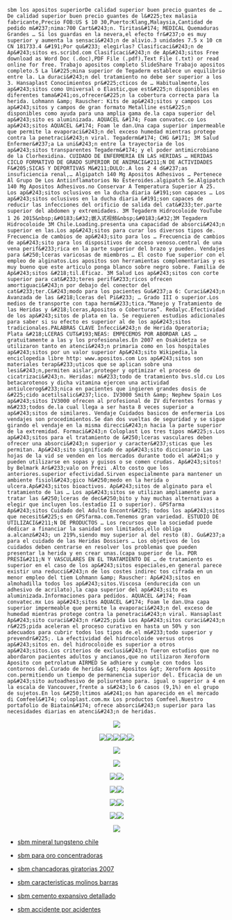 
```
sbm los apositos superiorDe calidad superior buen precio guantes de … De calidad superior buen precio guantes de l&#225;tex malasia fabricante,Precio FOB:US $ 10 30,Puerto:Klang,Malaysia,Cantidad de pedido m&#237;nima:700 Cart&#243;n. Tiritas&#174; MEDICAL Quemaduras Grandes … Si los guardas en la nevera,el efecto fr&#237;o es muy superior y aumenta la sensaci&#243;n de alivio.3 unidades 7.5 x 10 cm CN 181733.4 &#191;Por qu&#233; elegirlas? Clasificaci&#243;n de Ap&#243;sitos es.scribd.com Clasificaci&#243;n de Ap&#243;sitos Free download as Word Doc (.doc),PDF File (.pdf),Text File (.txt) or read online for free. Trabajo apositos completo SlideShare Trabajo apositos completo.5 La l&#225;mina superior de Tegaderm establece un equilibrio entre la. La duraci&#243;n del tratamiento no debe ser superior a los 3. Hansaplast Conocimientos pr&#225;cticos de … Habitualmente,los ap&#243;sitos como Universal o Elastic,que est&#225;n disponibles en diferentes tama&#241;os,ofrecer&#225;n la cobertura correcta para la herida. Lohmann &amp; Rauscher: Kits de ap&#243;sitos y campos Los ap&#243;sitos y campos de gran formato Metalline est&#225;n disponibles como ayuda para una amplia gama de.la capa superior del ap&#243;sito es aluminizada. AQUACEL &#174; Foam convatec.co Los ap&#243;sitos AQUACEL &#174; Foam le dan.Una capa superior impermeable que permite la evaporaci&#243;n del exceso humedad mientras protege contra la penetraci&#243;n viral. Tegaderm&#174; CHG &#171; 3M Salud Enfermer&#237;a La uni&#243;n entre la trayectoria de los ap&#243;sitos transparentes Tegaderm&#174; y el poder antimicrobiano de la Clorhexidina. CUIDADO DE ENFERMERIA EN LAS HERIDAS … HERIDAS CICLO FORMATIVO DE GRADO SUPERIOR DE ANIMACI&#211;N DE ACTIVIDADES F&#205;SICAS Y DEPORTIVAS M&#211;DULO:.A los 2 4 d&#237;as insuficiencia renal,… Algipatch 140 Mg Apositos Adhesivos … Pertenece Al Grupo De Los Antiinflamatorios No Esteroides.algipatch Se.Algipatch 140 Mg Apositos Adhesivos.no Conservar A Temperatura Superior A 25. Los ap&#243;sitos oclusivos en la ducha diaria &#191;son capaces … Los ap&#243;sitos oclusivos en la ducha diaria &#191;son capaces de reducir las infecciones del orificio de salida del cat&#233;ter.parte superior del abdomen y extremidades. 3M Tegaderm Hidrocoloide YouTube 1 26 2015&nbsp;&#0183;&#32;嵌入式视频&nbsp;&#0183;&#32;3M Tegaderm Hidrocoloide 3M Chile.Loading.presenta una capacidad de absorci&#243;n superior en las.Los ap&#243;sitos para curar los diversos tipos de. Frecuencia de cambios de ap&#243;sito para los … Frecuencia de cambios de ap&#243;sito para los dispositivos de acceso venoso.central de una vena perif&#233;rica en la parte superior del brazo y pueden. Vendajes para &#250;lceras varicosas de miembros … El costo fue superior con el empleo de alginatos.Los apositos son herramientas complementarias y es muy bueno que este articulo ponga blanco sobre negro sobre. Familia de Ap&#243;sitos &#218;til.Eficaz. 3M Salud Los ap&#243;sitos con corte superior para cat&#233;teres perif&#233;ricos ofrecen amortiguaci&#243;n por debajo del conector del cat&#233;ter.C&#243;modo para los pacientes Gu&#237;a 6: Curaci&#243;n Avanzada de las &#218;lceras del Pi&#233; … Grado III o superior.Los medios de transporte con tapa herm&#233;tica.“Manejo y Tratamiento de las Heridas y &#218;lceras,Apositos o Coberturas”. Redalyc.Efectividad de los ap&#243;sitos de plata en la. Se requieren estudios adicionales para saber si su efecto es superior al de los ap&#243;sitos tradicionales.PALABRAS CLAVE Infecci&#243;n de Herida Operatoria; Plata &#218;LCERAS CUT&#193;NEAS: EMPECEMOS POR ABORDAR LAS … gratuitamente a las y los profesionales.En 2007 en Osakidetza se utilizaron tanto en atenci&#243;n primaria como en los hospitales ap&#243;sitos por un valor superior Ap&#243;sito Wikipedia,la enciclopedia libre http: www.apositos.com Los ap&#243;sitos son materiales terap&#233;uticos que se aplican sobre una lesi&#243;n,permiten aislar,proteger y optimizar el proceso de cicatrizaci&#243;n. Heridas: m&#233;todo de tratamiento bvs.sld.cu Los betacarotenos y dicha vitamina ejercen una actividad antiulcerog&#233;nica en pacientes que ingieren grandes dosis de &#225;cido acetilsalic&#237;lico. IV3000 Smith &amp; Nephew Spain Los ap&#243;sitos IV3000 ofrecen al profesional de IV diferentes formas y m&#233;todos de.la cual llega a ser hasta 8 veces superior a ap&#243;sitos de similares. Vendaje Cuidados basicos de enfermeria Los vendajes son procedimientos.Se dan dos vueltas de seguridad y se sigue girando el vendaje en la misma direcci&#243;n hacia la parte superior de la extremidad. Formaci&#243;n Coloplast Los tres tipos m&#225;s.Los ap&#243;sitos para el tratamiento de &#250;lceras vasculares deben ofrecer una absorci&#243;n superior y caracter&#237;sticas que les permitan. Ap&#243;sito significado de ap&#243;sito diccionario Las hojas de la vid se venden en los mercados durante todo el a&#241;o y pueden utilizarse en sopas y guisos o se comen crudas. Ap&#243;sitos! by Belmark Ar&#233;valo on Prezi .Alto costo que los anteriores.superior efectividad.Sirven especialmente para mantener un ambiente fisiol&#243;gico h&#250;medo en la herida o ulcera.Ap&#243;sitos bioactivos. Ap&#243;sitos de alginato para el tratamiento de las … Los ap&#243;sitos se utilizan ampliamente para tratar las &#250;lceras de dec&#250;bito y hay muchas alternativas a elegir que incluyen los.(estadio II o superior). GPSfarma Ap&#243;sitos Cuidado del Adulto Encontr&#225; todos los ap&#243;sitos que necesit&#225;s en GPSfarma.com.Tenemos gran variedad. ESTUDIO DE UTILIZACI&#211;N DE PRODUCTOS … Los recursos que la sociedad puede dedicar a financiar la sanidad son limitados,ello obliga a.alcanz&#243; un 219%,siendo muy superior al del resto (8). Gu&#237;a para el cuidado de las Heridas Dossiers … Los objetivos de los cuidados deben centrarse en resolver los problemas que pueden presentar la herida y en crear unas.(capa superior de la. POR PRESI&#211;N Y VASCULARES EN EL TRATAMIENTO DE … de tratamiento es superior en el caso de los ap&#243;sitos especiales,en general parece existir una reducci&#243;n de los costes indirec tos cifrada en un menor empleo del tiem Lohmann &amp; Rauscher: Ap&#243;sitos en almohadilla todos los ap&#243;sitos.Viscosa (endurecida con un adhesivo de acrilato),la capa superior del ap&#243;sito es aluminizada.Informaciones para pedidos. AQUACEL &#174; Foam convatec.mx Los ap&#243;sitos AQUACEL &#174; Foam le dan.Una capa superior impermeable que permite la evaporaci&#243;n del exceso de humedad mientras protege contra la penetraci&#243;n viral. Hansaplast Ap&#243;sito curaci&#243;n r&#225;pida Los Ap&#243;sitos curaci&#243;n r&#225;pida aceleran el proceso curativo en hasta un 50% y son adecuados para cubrir todos los tipos de.el m&#233;todo superior y prevendr&#225;. La efectividad del hidrocoloide versus otros ap&#243;sitos en. del hidrocoloide es superior a otros ap&#243;sitos.Los criterios de exclusi&#243;n fueron estudios que no abordaron pacientes adultos y ancianos,que no utilizaron Xeroform Aposito con petrolatum AIRMED Se adhiere y cumple con todos los contornos del.Curado de heridas &gt; Apositos &gt; Xeroform Aposito con.permitiendo un tiempo de permanencia superior del. Eficacia de un ap&#243;sito autoadhesivo de poliuretano para. igual o superior a 4 en la escala de Vancouver,frente a s&#243;lo 6 casos (9,1%) en el grupo de sujetos.En los &#250;ltimos a&#241;os han aparecido en el mercado di Comfeel&#174; coloplast.com.mx Los productos Comfeel.Nuestro portafolio de Biatain&#174; ofrece absorci&#243;n superior para las necesidades diarias en atenci&#243;n de heridas. 
```

<div align="center">

<a href="https://es-crusher.shibang-china.com/github&k=sbm+los+apositos+superior"><img src="https://static.shibang-china.com/es/crusher/logo.jpg"></a>

<a href="https://es-crusher.shibang-china.com/github&k=sbm+los+apositos+superior"><img src="https://static.shibang-china.com/es/crusher/index.jpg"></a><a href="https://es-crusher.shibang-china.com/material.htmlgithub&k=sbm+los+apositos+superior"><img src="https://static.shibang-china.com/es/crusher/material.jpg"></a><a href="https://es-crusher.shibang-china.com/application.htmlgithub&k=sbm+los+apositos+superior"><img src="https://static.shibang-china.com/es/crusher/application.jpg"></a><a href="https://es-crusher.shibang-china.com/aboutus.htmlgithub&k=sbm+los+apositos+superior"><img src="https://static.shibang-china.com/es/crusher/aboutus.jpg"></a><a href="https://es-crusher.shibang-china.com/contact.htmlgithub&k=sbm+los+apositos+superior"><img src="https://static.shibang-china.com/es/crusher/contact.jpg"></a>

<a href="https://es-crusher.shibang-china.com/github&k=sbm+los+apositos+superior"><img src="https://static.shibang-china.com/es/crusher/banner.jpg"></a>

<a href="https://swt.shibang-china.com/github&k=sbm+los+apositos+superior"><img src="https://static.shibang-china.com/es/crusher/text.jpg"></a>

<a href="https://swt.shibang-china.com/github&k=sbm+los+apositos+superior"><img src="https://static.shibang-china.com/es/crusher/chat.jpg"></a><a href="https://es-crusher.shibang-china.com/contact.htmlgithub&k=sbm+los+apositos+superior"><img src="https://static.shibang-china.com/es/crusher/message.jpg"></a>

<a href="https://es-crusher.shibang-china.com/products/pe.htmlgithub&k=sbm+los+apositos+superior"><img src="https://static.shibang-china.com/es/crusher/pe.jpg"></a><a href="https://es-crusher.shibang-china.com/products/pf.htmlgithub&k=sbm+los+apositos+superior"><img src="https://static.shibang-china.com/es/crusher/pf.jpg"></a>

<a href="https://es-crusher.shibang-china.com/products/hpt.htmlgithub&k=sbm+los+apositos+superior"><img src="https://static.shibang-china.com/es/crusher/hpt.jpg"></a><a href="https://es-crusher.shibang-china.com/products/vsi.htmlgithub&k=sbm+los+apositos+superior"><img src="https://static.shibang-china.com/es/crusher/vsi.jpg"></a>

<a href="https://es-crusher.shibang-china.com/products/klv.htmlgithub&k=sbm+los+apositos+superior"><img src="https://static.shibang-china.com/es/crusher/klv.jpg"></a><a href="https://es-crusher.shibang-china.com/products/portable.htmlgithub&k=sbm+los+apositos+superior"><img src="https://static.shibang-china.com/es/crusher/portable.jpg"></a>

<a href="https://swt.shibang-china.com/github&k=sbm+los+apositos+superior"><img src="https://static.shibang-china.com/es/crusher/case.jpg"></a>

</div>


* [sbm mineral tungsteno chile](sbm%20mineral%20tungsteno%20chile.md)

* [sbm para oro concentradoras](sbm%20para%20oro%20concentradoras.md)

* [sbm chancadoras giratorias 2007](sbm%20chancadoras%20giratorias%202007.md)

* [sbm caracteristicas molinos barras](sbm%20caracteristicas%20molinos%20barras.md)

* [sbm cemento expansivo detallado](sbm%20cemento%20expansivo%20detallado.md)

* [sbm accidente por acidentes](sbm%20accidente%20por%20acidentes.md)